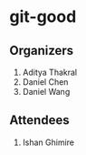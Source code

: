 # git-good

## Organizers

1. Aditya Thakral
2. Daniel Chen
3. Daniel Wang

## Attendees

1. Ishan Ghimire 
